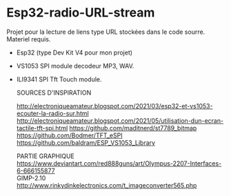 # Esp32-radio-URL-stream
Projet pour la lecture de liens type URL stockées dans le code sourre.
Materiel requis.
- Esp32 (type Dev Kit V4 pour mon projet)
- VS1053 SPI module decodeur MP3, WAV.
- ILI9341 SPI Tft Touch module.

     SOURCES D'INSPIRATION
     
     http://electroniqueamateur.blogspot.com/2021/03/esp32-et-vs1053-ecouter-la-radio-sur.html
     http://electroniqueamateur.blogspot.com/2021/05/utilisation-dun-ecran-tactile-tft-spi.html
     https://github.com/maditnerd/st7789_bitmap
     https://github.com/Bodmer/TFT_eSPI   
     https://github.com/baldram/ESP_VS1053_Library
     
     PARTIE GRAPHIQUE
     https://www.deviantart.com/red888guns/art/Olympus-2207-Interfaces-6-666155877     
     GIMP-2.10
     http://www.rinkydinkelectronics.com/t_imageconverter565.php
